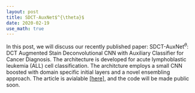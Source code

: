 ```yaml
---
layout: post
title: SDCT-AuxNet$^{\theta}$
date: 2020-02-19
use_math: true
---
```


In this post, we will discuss our recently published paper: SDCT-AuxNet$^\theta$: DCT Augmented Stain
Deconvolutional CNN with Auxiliary Classifier for Cancer Diagnosis. The architecture is developed for acute lymphoblastic leukemia (ALL) cell classification. The architcture employs a small CNN boosted with domain specific initial layers and a novel ensembling approach. The article is avialable  <a href="
https://authors.elsevier.com/a/1aa8E_UzlO0NjB">
[here]</a>, and the code will be made public soon. 

